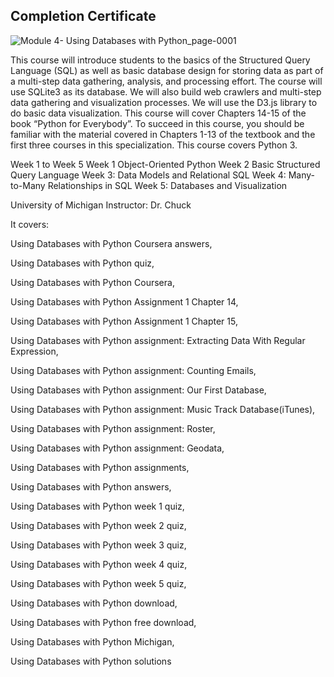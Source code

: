 ## Completion Certificate

![Module 4- Using Databases with Python_page-0001](https://github.com/Sayan-Dutta-1/Using-Databases-With-Python----Coursera/assets/113238898/4c36bcf8-6ffc-46f8-8202-85ce78bffe8a)

This course will introduce students to the basics of the Structured Query Language (SQL) as well as basic database design for storing data as part of a multi-step data gathering, analysis, and processing effort.  The course will use SQLite3 as its database.  We will also build web crawlers and multi-step data gathering and visualization processes.  We will use the D3.js library to do basic data visualization.  This course will cover Chapters 14-15 of the book “Python for Everybody”. To succeed in this course, you should be familiar with the material covered in Chapters 1-13 of the textbook and the first three courses in this specialization. This course covers Python 3.

Week 1 to Week 5
Week 1 Object-Oriented Python
Week 2 Basic Structured Query Language
Week 3: Data Models and Relational SQL
Week 4: Many-to-Many Relationships in SQL
Week 5: Databases and Visualization

University of Michigan
Instructor: Dr. Chuck

It covers:

Using Databases with Python Coursera answers,

Using Databases with Python quiz,

Using Databases with Python Coursera,

Using Databases with Python Assignment 1 Chapter 14,

Using Databases with Python Assignment 1 Chapter 15,

Using Databases with Python assignment: Extracting Data With Regular Expression,

Using Databases with Python assignment: Counting Emails,

Using Databases with Python assignment: Our First Database,

Using Databases with Python assignment: Music Track Database(iTunes),

Using Databases with Python assignment: Roster,

Using Databases with Python assignment: Geodata,

Using Databases with Python assignments,

Using Databases with Python answers,

Using Databases with Python week 1 quiz,

Using Databases with Python week 2 quiz,

Using Databases with Python week 3 quiz,

Using Databases with Python week 4 quiz,

Using Databases with Python week 5 quiz,

Using Databases with Python download,


Using Databases with Python free download,

Using Databases with Python Michigan,

Using Databases with Python solutions
